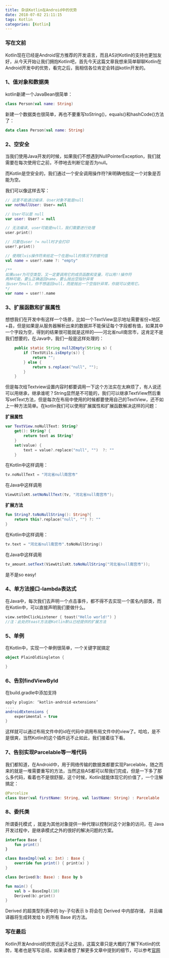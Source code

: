 ```yaml
---
title: 杂谈Kotlin在Android中的优势
date: 2018-07-02 21:11:15
tags: Kotlin
categories: [Kotlin]
---
```


### 写在文前

Kotlin现在已经是Android官方推荐的开发语言，而且AS对Kotlin的支持也更加友好，从今天开始让我们拥抱Kotlin吧，首先今天这篇文章我想来简单聊聊Kotlin在Android开发中的优势，看完之后，我相信各位肯定会转战kotlin开发的。

### 1、值对象和数据类

kotlin新建一个JavaBean很简单：

```Kotlin
class Person(val name: String)
```

新建一个数据类也很简单，再也不要重写toString()，equals()和hashCode()方法了：

```Kotlin
data class Person(val name: String)
```

<!--more-->

### 2、空安全

当我们使用Java开发的时候，如果我们不想遇到NullPointerException，我们就需要在每次使用它之前，不停地去判断它是否为null。

而Kotlin是空安全的，我们通过一个安全调用操作符?来明确地指定一个对象是否能为空。

我们可以像这样去写：

```Kotlin
// 这里不能通过编译. User对象不能是null
var notNullUser: User= null

// User可以是 null
var user: User? = null

// 无法编译, user可能是null，我们需要进行处理
user.print()

// 只要在user != null时才会打印
user?.print()

// 使用Elvis操作符来给定一个在是null的情况下的替代值
val name = user?.name ?: "empty"

/** 
如果user为可空类型，又一定要调用它的成员函数和变量，可以用!!操作符
两种可能，要么正确返回name，要么抛出空指针异常
当user为null，你不想返回null，而是抛出一个空指针异常，你就可以使用它。
*/
var name = user!!.name
```

### 3、扩展函数和扩展属性

想想我们在开发中有这样一个场景，比如一个TextView显示地址需要省份+地区+县，但是如果是从服务器解析出来的数据并不能保证每个字段都有值，如果其中一个字段为空，得到的结果很可能就是这样的——河北省null南宫市，这肯定不是我们想要的，在Java中，我们一般是这样处理的：

```java
    public static String null2Empty(String s) {
        if (TextUtils.isEmpty(s)) {
            return "";
        } else {
            return s.replace("null", "");
        }
    }
```

但是每次给Textview设置内容时都要调用一下这个方法实在太麻烦了，有人说还可以用继承，继承谁呢？String显然是不可能的，我们可以继承TextView然后重写setText方法，但是每次在布局中使用的时候都要使用自己的TextView，还不如上一种方法简单。在kotlin我们可以使用扩展属性和扩展函数解决这样的问题：

**扩展属性**

```Kotlin
var TextView.noNullText: String?
    get(): String? {
        return text as String?
    }
    set(value) {
        text = value?.replace("null", "")  ?: ""
    }
```
在Kotlin中这样调用：

```Kotlin
tv.noNullText = "河北省null南宫市"
```

在Java中这样调用

```java
ViewUtilsKt.setNoNullText(tv, "河北省null南宫市");
```

**扩展方法**

```Kotlin
fun String?.toNoNullString(): String?{
    return this?.replace("null", "") ?: ""
}
```

在Kotlin中这样调用：

```Kotlin
tv.text = "河北省null南宫市".toNoNullString()
```

在Java中这样调用

```java
tv_amount.setText(ViewUtilsKt.toNoNullString("河北省null南宫市"));
```

是不是so easy!

### 4、单方法接口-lambda表达式

在Java中，每次我们去声明一个点击事件，都不得不去实现一个匿名内部类，而在Kotlin中，可以直接声明我们要做什么。

```Kotlin
view.setOnClickListener { toast("Hello world!") }
//注：此处的toast方法是Kotlin默认已经提供的扩展方法
```

### 5、单例

在Kotlin中，实现一个单例很简单，一个关键字就搞定

```Kotlin
object PlainOldSingleton {

}
```

### 6、告别findViewById

在build.gradle中添加支持

```groovy
apply plugin: ‘kotlin-android-extensions’
....
androidExtensions {
    experimental = true
}
```

这样就可以通过布局文件中的id在代码中调用布局文件中的view了。哈哈，是不是很爽，当然Kotlin的这个插件远不止如此，我们接着往下看。

### 7、告别实现Parcelable等一堆代码

我们都知道，在Android中，用于网络传输的数据类都要实现Parcelable，随之而来的就是一堆需要重写的方法，当然这些AS都可以帮我们完成，但是一下多了那么多代码，看着也不是很舒服，这个时候，Kotlin就能体现它的价值了，一个注解搞定：

```Kotlin
@Parcelize
class User(val firstName: String, val lastName: String) : Parcelable
```

### 8、委托类

所谓委托模式 ，就是为其他对象提供一种代理以控制对这个对象的访问，在 Java 开发过程中，是继承模式之外的很好的解决问题的方案。

```Kotlin
interface Base {
    fun print()
}

class BaseImpl(val x: Int) : Base {
    override fun print() { print(x) }
}

class Derived(b: Base) : Base by b

fun main() {
    val b = BaseImpl(10)
    Derived(b).print()
}
```
Derived 的超类型列表中的 by-子句表示 b 将会在 Derived 中内部存储， 并且编译器将生成转发给 b 的所有 Base 的方法。

### 写在最后

Kotlin开发Android的优势远远不止这些，这篇文章只是大概的了解下Kotlin的优势，笔者也是写写总结，如果读者想了解更多文章中提到的细节，可以参考[官网](https://www.kotlincn.net/docs/reference/)





















